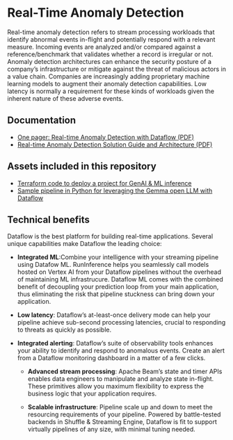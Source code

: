 # Real-Time Anomaly Detection

Real-time anomaly detection refers to stream processing workloads that identify abnormal events in-flight and
potentially respond with a relevant measure. Incoming events are analyzed and/or compared against a reference/benchmark
that validates whether a record is irregular or not. Anomaly detection architectures can enhance the security
posture of a company’s infrastructure or mitigate against the threat of malicious actors in a value chain.
Companies are increasingly adding proprietary machine learning models to augment their anomaly detection capabilities.
Low latency is normally a requirement for these kinds of workloads given the inherent nature of these adverse events.

## Documentation

- [One pager: Real-time Anomaly Detection with Dataflow (PDF)](./one_pagers/anomay_detection_dataflow_onepager.pdf)
- [Real-time Anomaly Detection Solution Guide and Architecture (PDF)](./guides/anomaly_detection_dataflow_onepager.pdf)

## Assets included in this repository

- [Terraform code to deploy a project for GenAI & ML inference](../terraform/anomaly_detection/)
- [Sample pipeline in Python for leveraging the Gemma open LLM with Dataflow](../pipelines/anomaly_detection/)

## Technical benefits

Dataflow is the best platform for building real-time
applications. Several unique capabilities make Dataflow the leading choice:

- **Integrated ML**:Combine your intelligence with your streaming pipeline using Datafow ML.
  RunInference helps you seamlessly call models hosted on Vertex AI from your Dataflow
  pipelines without the overhead of maintaining ML infrastrucure. Dataflow ML comes with
  the combined benefit of decoupling your prediction loop from your main application, thus
  eliminating the risk that pipeline stuckness can bring down your application.
- **Low latency**: Dataflow’s at-least-once delivery mode can help your pipeline achieve sub-second
  processing latencies, crucial to responding to threats as quickly as possible.

- **Integrated alerting**: Dataflow’s suite of observability tools enhances your ability to identify
  and respond to anomalous events. Create an alert from a Dataflow monitoring dashboard in a matter of a few clicks.

  - **Advanced stream processing**: Apache Beam’s state and timer APIs enables data engineers to manipulate and
    analyze state in-flight. These primitives allow you maximum flexibility to express the business logic
    that your application requires.

  - **Scalable infrastructure**: Pipeline scale up and down to meet the resourcing requirements of your pipeline.
    Powered by battle-tested backends in Shuffle & Streaming Engine, Dataflow is fit to support virtually pipelines
    of any size, with minimal tuning needed.
